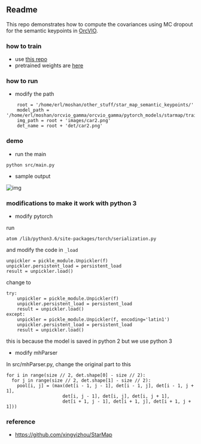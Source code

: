 ## Readme 

This repo demonstrates how to compute the covariances using MC dropout for the semantic keypoints in [OrcVIO](http://me-llamo-sean.cf/orcvio_githubpage/). 

### how to train 

- use [this repo](https://github.com/shanmo/OrcVIO-Keypoint-Detection-Training)
- pretrained weights are [here](https://www.dropbox.com/sh/ftr48u964auwje4/AAAX7rAeMLtZjeydqPpkyo8Za?dl=0)

### how to run 

* modify the path 

```
    root = '/home/erl/moshan/other_stuff/star_map_semantic_keypoints/'
    model_path = '/home/erl/moshan/orcvio_gamma/orcvio_gamma/pytorch_models/starmap/trained_models/with_dropout/model_cpu.pth'
    img_path = root + 'images/car2.png'
    det_name = root + 'det/car2.png'
```

### demo 

* run the main 

```
python src/main.py
```

* sample output 

![img](/assets/kp_cov.png)

### modifications to make it work with python 3

* modify pytorch

run

```
atom /lib/python3.6/site-packages/torch/serialization.py
```

and modify the code in `_load`

```
unpickler = pickle_module.Unpickler(f)
unpickler.persistent_load = persistent_load
result = unpickler.load()
```

change to

```
try:
    unpickler = pickle_module.Unpickler(f)
    unpickler.persistent_load = persistent_load
    result = unpickler.load()
except:
    unpickler = pickle_module.Unpickler(f, encoding='latin1')
    unpickler.persistent_load = persistent_load
    result = unpickler.load()
```

this is because the model is saved in python 2 but we use python 3

* modify mhParser

In src/mhParser.py, change the original part to this

```
for i in range(size // 2, det.shape[0] - size // 2):
  for j in range(size // 2, det.shape[1] - size // 2):
    pool[i, j] = (max(det[i - 1, j - 1], det[i - 1, j], det[i - 1, j + 1],
                     det[i, j - 1], det[i, j], det[i, j + 1],
                     det[i + 1, j - 1], det[i + 1, j], det[i + 1, j + 1]))
```

### reference 

- https://github.com/xingyizhou/StarMap
